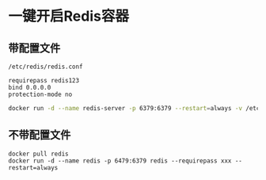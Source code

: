 # 一键开启Redis容器


## 带配置文件

`/etc/redis/redis.conf`

```text
requirepass redis123
bind 0.0.0.0
protection-mode no
```


```bash
docker run -d --name redis-server -p 6379:6379 --restart=always -v /etc/redis/redis.conf:/etc/redis/redis.conf -v /usr/redis/data/:/data redis:latest --appendonly yes --requirepass "redis123"
```

## 不带配置文件

```shell
docker pull redis
docker run -d --name redis -p 6479:6379 redis --requirepass xxx --restart=always
```

